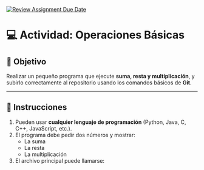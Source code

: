 [![Review Assignment Due Date](https://classroom.github.com/assets/deadline-readme-button-22041afd0340ce965d47ae6ef1cefeee28c7c493a6346c4f15d667ab976d596c.svg)](https://classroom.github.com/a/Wd9Nsp9j)
# 💻 Actividad: Operaciones Básicas

## 🎯 Objetivo
Realizar un pequeño programa que ejecute **suma, resta y multiplicación**, y subirlo correctamente al repositorio usando los comandos básicos de **Git**.

---

## 🧩 Instrucciones

1. Pueden usar **cualquier lenguaje de programación** (Python, Java, C, C++, JavaScript, etc.).
2. El programa debe pedir dos números y mostrar:
   - La suma
   - La resta
   - La multiplicación
3. El archivo principal puede llamarse:
